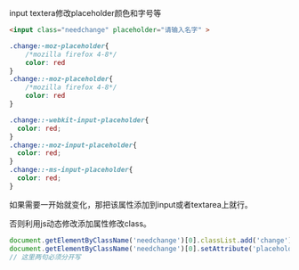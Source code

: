 input textera修改placeholder颜色和字号等



```html
<input class="needchange" placeholder="请输入名字" >
```

```css
.change:-moz-placeholder{ 
    /*mozilla firefox 4-8*/
    color: red
}
.change::-moz-placeholder{
	/*mozilla firefox 4-8*/
    color: red
}

.change::-webkit-input-placeholder{
  color: red;
}
.change::-moz-input-placeholder{
  color: red;
}
.change::-ms-input-placeholder{
  color: red;
}
```

如果需要一开始就变化，那把该属性添加到input或者textarea上就行。

否则利用js动态修改添加属性修改class。

```js
document.getElementByClassName('needchange')[0].classList.add('change')
document.getElementByClassName('needchange')[0].setAttribute('placeholder', '写入其他内容，动态修改')
// 这里两句必须分开写
```




